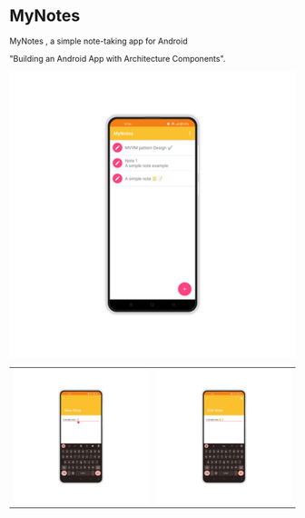 # MyNotes
MyNotes , a simple note-taking app for Android

"Building an Android App with Architecture Components".

<table>
  <tr><img src='https://github.com/lazamelezi/2_MyNotes/blob/master/assets/2.png'></td>
    <td><img src='https://github.com/lazamelezi/2_MyNotes/blob/master/assets/1.png'></td>
    <td><img src='https://github.com/lazamelezi/2_MyNotes/blob/master/assets/3.png'></td>
  </tr>
</table>
